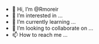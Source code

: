 - 👋 Hi, I’m @Rmoreir
- 👀 I’m interested in ...
- 🌱 I’m currently learning ...
- 💞️ I’m looking to collaborate on ...
- 📫 How to reach me ...

<!---
Rmoreir/Rmoreir is a ✨ special ✨ repository because its `README.md` (this file) appears on your GitHub profile.
You can click the Preview link to take a look at your changes.
--->
